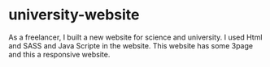 # university-website
As a freelancer, I built a new website for science and university. 
I used Html and SASS and Java Scripte in the website. This website has some 3page and this a responsive website. 
